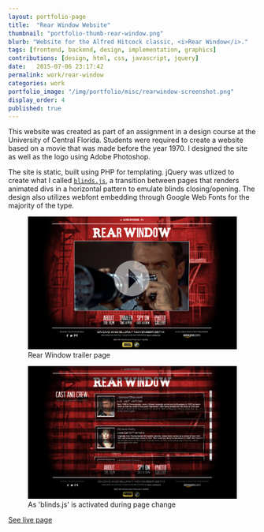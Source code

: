 ```yaml
---
layout: portfolio-page
title:  "Rear Window Website"
thumbnail: "portfolio-thumb-rear-window.png"
blurb: "Website for the Alfred Hitcock classic, <i>Rear Window</i>."
tags: [frontend, backend, design, implementation, graphics]
contributions: [design, html, css, javascript, jquery]
date:   2015-07-06 23:17:42
permalink: work/rear-window
categories: work
portfolio_image: "/img/portfolio/misc/rearwindow-screenshot.png"
display_order: 4
published: true
---
```


This website was created as part of an assignment in a design course at the University of Central Florida. Students were required to create a website based on a movie that was made before the year 1970. I designed the site as well as the logo using Adobe Photoshop.

The site is static, built using PHP for templating. jQuery was utlized to create what I called <code><a href="http://placeholder.keeganberry.com/stuff/rear-window-movie-site/js/blinds.js">blinds.js</a></code>, a transition between pages that renders animated divs in a horizontal pattern to emulate blinds closing/opening. The design also utilizes webfont embedding through Google Web Fonts for the majority of the type.

<figure class="portfolio-image bordered">
  <img src="/img/portfolio/misc/rear-window.png" alt="Rear Window trailer page"/>
  <figcaption>Rear Window trailer page</figcaption>
</figure>

<figure class="portfolio-image bordered">
  <img src="/img/portfolio/misc/rear-window-blinds.png" alt="As 'blinds.js' is activated"/>
  <figcaption>As 'blinds.js' is activated during page change</figcaption>
</figure>

<a class="link-icon cta-link" href="http://keeg.me/stuff/rear-window-movie-site/about/">See live page</a>

